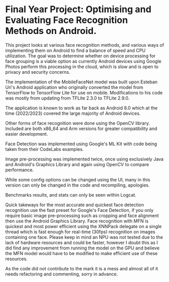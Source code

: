 # Final Year Project: Optimising and Evaluating Face Recognition Methods on Android.

This project looks at various face recognition methods, and various ways of implementing them on Android to find a balance of speed and CPU utilization. The goal was to determine whether on device processing for face grouping is a viable option as currently Android devices using Google Photos perform this processing in the cloud, which is slow and is open to privacy and security concerns.

The implementation of the MobileFaceNet model was built upon Esteban Uri's Android application who originally converted the model from TensorFlow to TensorFlow Lite for use on mobile. Modifications to his code was mostly from updating from TFLite 2.3.0 to TFLite 2.9.0.

The application is known to work as far back as Android 8.0 which at the time (2022/2023) covered the large majority of Android devices.

Other forms of face recognition were done using the OpenCV library. Included are both x86_64 and Arm versions for greater compatibility and easier development.

Face Detection was implemented using Google's ML Kit with code being taken from their CodeLabs examples.

Image pre-processing was implemented twice, once using exclusively Java and Android's Graphics Library and again using OpenCV to compare performance.

While some config options can be changed using the UI, many in this version can only be changed in the code and recompiling, apologies.

Benchmarks results, and stats can only be seen within Logcat.

Quick takeways for the most accurate and quickest face detection recognition use the fast preset for Google's Face Detection, if you only require basic image pre-processing such as cropping and face alignment then use the Android Graphics Library. Face recognition with MFN is quickest and most power efficient using the XNNPack delegate on a single thread which is fast enough for real-time (30fps) recognition on images containing one face. Please keep in mind an NPU was not tested due to the lack of hardware resources and could be faster, however I doubt this as I did find any improvement from running the model on the GPU and believe the MFN model would have to be modified to make efficient use of these resources.

As the code did not contribute to the mark it is a mess and almost all of it needs refactoring and commenting, sorry in advance.
